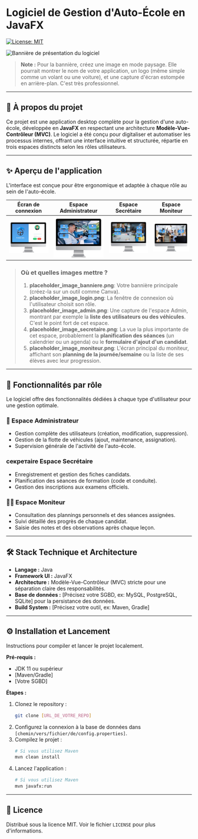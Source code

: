 # Logiciel de Gestion d'Auto-École en JavaFX

[![License: MIT](https://img.shields.io/badge/License-MIT-blue.svg)](https://opensource.org/licenses/MIT)

![Bannière de présentation du logiciel](placeholder_image_banniere.png)
> **Note :** Pour la bannière, créez une image en mode paysage. Elle pourrait montrer le nom de votre application, un logo (même simple comme un volant ou une voiture), et une capture d'écran estompée en arrière-plan. C'est très professionnel.

---

## 🎯 À propos du projet

Ce projet est une application desktop complète pour la gestion d'une auto-école, développée en **JavaFX** en respectant une architecture **Modèle-Vue-Contrôleur (MVC)**. Le logiciel a été conçu pour digitaliser et automatiser les processus internes, offrant une interface intuitive et structurée, répartie en trois espaces distincts selon les rôles utilisateurs.

---

## ✨ Aperçu de l'application

L'interface est conçue pour être ergonomique et adaptée à chaque rôle au sein de l'auto-école.

| Écran de connexion | Espace Administrateur | Espace Secrétaire | Espace Moniteur |
| :---: | :---: | :---: | :---: |
| ![Écran de connexion](https://github.com/Sofiane-Meziane/Horizon-Auto/blob/a94a04181eae2332f561656615ade7dd5bd7e8d0/src/images/Design%20sans%20titre%20(7).png) | ![Tableau de bord de l'administrateur](https://github.com/Sofiane-Meziane/Horizon-Auto/blob/a94a04181eae2332f561656615ade7dd5bd7e8d0/src/images/Design%20sans%20titre%20(13).png) | ![Interface de la secrétaire](https://github.com/Sofiane-Meziane/Horizon-Auto/blob/a94a04181eae2332f561656615ade7dd5bd7e8d0/src/images/Design%20sans%20titre%20(5).png) | ![Vue du moniteur](https://github.com/Sofiane-Meziane/Horizon-Auto/blob/a94a04181eae2332f561656615ade7dd5bd7e8d0/src/images/Design%20sans%20titre%20(6).png) |

> ### Où et quelles images mettre ?
>
> 1.  **placeholder_image_banniere.png**: Votre bannière principale (créez-la sur un outil comme Canva).
> 2.  **placeholder_image_login.png**: La fenêtre de connexion où l'utilisateur choisit son rôle.
> 3.  **placeholder_image_admin.png**: Une capture de l'espace Admin, montrant par exemple la **liste des utilisateurs ou des véhicules**. C'est le point fort de cet espace.
> 4.  **placeholder_image_secretaire.png**: La vue la plus importante de cet espace, probablement la **planification des séances** (un calendrier ou un agenda) ou le **formulaire d'ajout d'un candidat**.
> 5.  **placeholder_image_moniteur.png**: L'écran principal du moniteur, affichant son **planning de la journée/semaine** ou la liste de ses élèves avec leur progression.

---

## 🚀 Fonctionnalités par rôle

Le logiciel offre des fonctionnalités dédiées à chaque type d'utilisateur pour une gestion optimale.

### 👑 Espace Administrateur
* Gestion complète des utilisateurs (création, modification, suppression).
* Gestion de la flotte de véhicules (ajout, maintenance, assignation).
* Supervision générale de l'activité de l'auto-école.

###  секретаire Espace Secrétaire
* Enregistrement et gestion des fiches candidats.
* Planification des séances de formation (code et conduite).
* Gestion des inscriptions aux examens officiels.

### 👨‍🏫 Espace Moniteur
* Consultation des plannings personnels et des séances assignées.
* Suivi détaillé des progrès de chaque candidat.
* Saisie des notes et des observations après chaque leçon.

---

## 🛠️ Stack Technique et Architecture

* **Langage :** Java
* **Framework UI :** JavaFX
* **Architecture :** Modèle-Vue-Contrôleur (MVC) stricte pour une séparation claire des responsabilités.
* **Base de données :** [Précisez votre SGBD, ex: MySQL, PostgreSQL, SQLite] pour la persistance des données.
* **Build System :** [Précisez votre outil, ex: Maven, Gradle]

---

## ⚙️ Installation et Lancement

Instructions pour compiler et lancer le projet localement.

**Pré-requis :**
* JDK 11 ou supérieur
* [Maven/Gradle]
* [Votre SGBD]

**Étapes :**
1.  Clonez le repository :
    ```sh
    git clone [URL_DE_VOTRE_REPO]
    ```
2.  Configurez la connexion à la base de données dans `[chemin/vers/fichier/de/config.properties]`.
3.  Compilez le projet :
    ```sh
    # Si vous utilisez Maven
    mvn clean install
    ```
4.  Lancez l'application :
    ```sh
    # Si vous utilisez Maven
    mvn javafx:run
    ```

---

## 📄 Licence

Distribué sous la licence MIT. Voir le fichier `LICENSE` pour plus d'informations.
